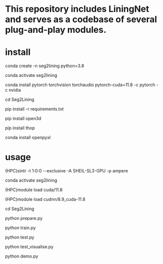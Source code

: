 # This repository includes LiningNet and serves as a codebase of several plug-and-play modules.

# install

conda create -n seg2lining python=3.8

conda activate seg2lining

conda install pytorch torchvision torchaudio pytorch-cuda=11.8 -c pytorch -c nvidia

cd Seg2Lining

pip install -r requirements.txt

pip install open3d

pip install thop

conda install openpyxl

# usage

(HPC)sintr -t 1:0:0 --exclusive -A SHEIL-SL3-GPU -p ampere

conda activate seg2lining

(HPC)module load cuda/11.8

(HPC)module load cudnn/8.9_cuda-11.8

cd Seg2Lining

python prepare.py

python train.py

python test.py

python test_visualise.py

python demo.py